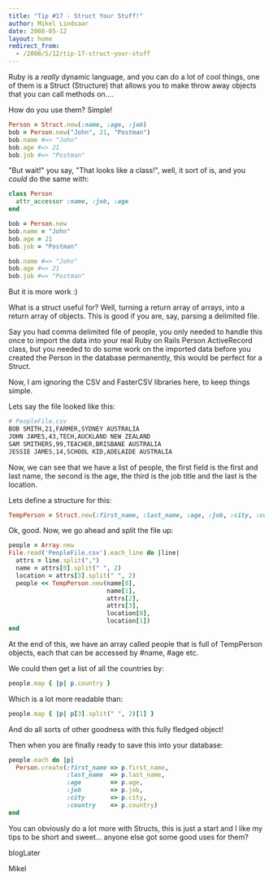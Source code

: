 ```yaml
---
title: "Tip #17 - Struct Your Stuff!"
author: Mikel Lindsaar
date: 2008-05-12
layout: home
redirect_from:
  - /2008/5/12/tip-17-struct-your-stuff
---
```

Ruby is a *really* dynamic language, and you can do a lot of cool
things, one of them is a Struct (Structure) that allows you to make
throw away objects that you can call methods on....

How do you use them? Simple!

``` ruby
Person = Struct.new(:name, :age, :job)
bob = Person.new("John", 21, "Postman")
bob.name #=> "John"
bob.age #=> 21
bob.job #=> "Postman"
```

"But wait!" you say, "That looks like a class!", well, it sort of is,
and you *could* do the same with:

``` ruby
class Person
  attr_accessor :name, :job, :age
end

bob = Person.new
bob.name = "John"
bob.age = 21
bob.job = "Postman"

bob.name #=> "John"
bob.age #=> 21
bob.job #=> "Postman"
```

But it is more work :)

What is a struct useful for? Well, turning a return array of arrays,
into a return array of objects. This is good if you are, say, parsing a
delimited file.

Say you had comma delimited file of people, you only needed to handle
this once to import the data into your real Ruby on Rails Person
ActiveRecord class, but you needed to do some work on the imported data
before you created the Person in the database permanently, this would be
perfect for a Struct.

Now, I am ignoring the CSV and FasterCSV libraries here, to keep things
simple.

Lets say the file looked like this:

``` sh
# PeopleFile.csv
BOB SMITH,21,FARMER,SYDNEY AUSTRALIA
JOHN JAMES,43,TECH,AUCKLAND NEW ZEALAND
SAM SMITHERS,99,TEACHER,BRISBANE AUSTRALIA
JESSIE JAMES,14,SCHOOL KID,ADELAIDE AUSTRALIA
```

Now, we can see that we have a list of people, the first field is the
first and last name, the second is the age, the third is the job title
and the last is the location.

Lets define a structure for this:

``` ruby
TempPerson = Struct.new(:first_name, :last_name, :age, :job, :city, :country)
```

Ok, good. Now, we go ahead and split the file up:

``` ruby
people = Array.new
File.read('PeopleFile.csv').each_line do |line|
  attrs = line.split(",")
  name = attrs[0].split(" ", 2)
  location = attrs[3].split(" ", 2)
  people << TempPerson.new(name[0],
                           name[1],
                           attrs[2],
                           attrs[3],
                           location[0],
                           location[1])
end
```

At the end of this, we have an array called people that is full of
TempPerson objects, each that can be accessed by #name, #age etc.

We could then get a list of all the countries by:

``` ruby
people.map { |p| p.country }
```

Which is a lot more readable than:

``` ruby
people.map { |p| p[3].split(" ", 2)[1] }
```

And do all sorts of other goodness with this fully fledged object!

Then when you are finally ready to save this into your database:

``` ruby
people.each do |p|
  Person.create(:first_name => p.first_name,
                :last_name  => p.last_name,
                :age        => p.age,
                :job        => p.job,
                :city       => p.city,
                :country    => p.country)
end
```

You can obviously do a lot more with Structs, this is just a start and I
like my tips to be short and sweet... anyone else got some good uses for
them?

blogLater

Mikel

